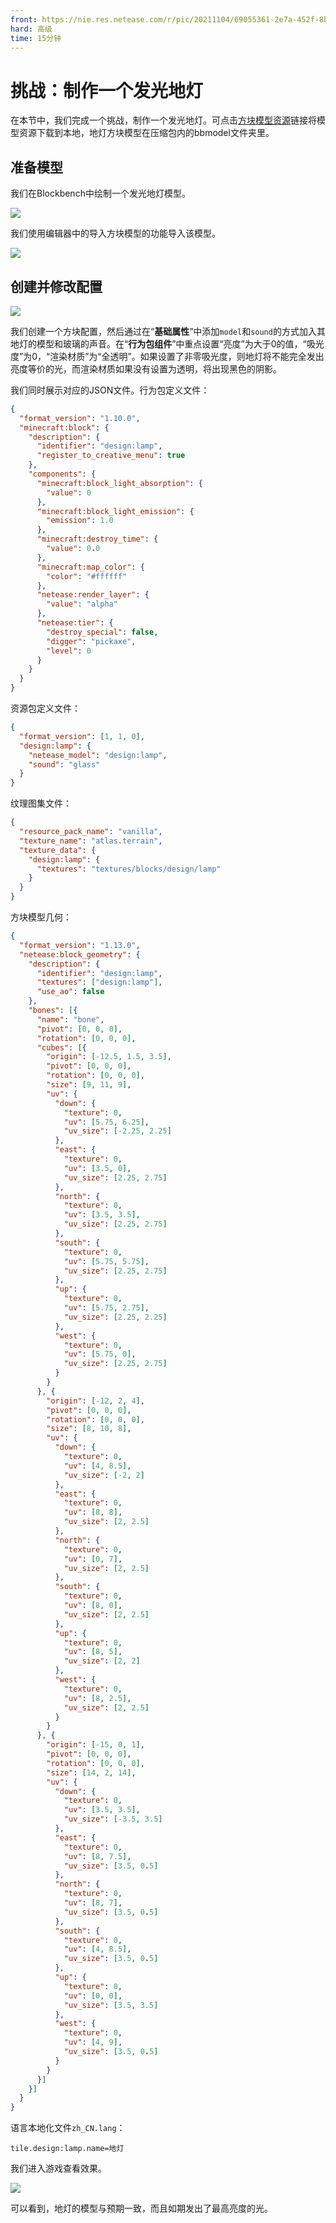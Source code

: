 ```yaml
---
front: https://nie.res.netease.com/r/pic/20211104/69055361-2e7a-452f-8b1a-f23e1262a03a.jpg
hard: 高级
time: 15分钟
---
```


# 挑战：制作一个发光地灯

在本节中，我们完成一个挑战，制作一个发光地灯。可点击[方块模型资源](https://g79.gdl.netease.com/addonguide-10.zip)链接将模型资源下载到本地，地灯方块模型在压缩包内的bbmodel文件夹里。

## 准备模型

我们在Blockbench中绘制一个发光地灯模型。

![](./images/10.3_model.png)

我们使用编辑器中的导入方块模型的功能导入该模型。

![](./images/10.3_model_import.png)

## 创建并修改配置

![](./images/10.3_block_config.png)

我们创建一个方块配置，然后通过在“**基础属性**”中添加`model`和`sound`的方式加入其地灯的模型和玻璃的声音。在“**行为包组件**”中重点设置“亮度”为大于0的值，“吸光度”为0，“渲染材质”为“全透明”。如果设置了非零吸光度，则地灯将不能完全发出亮度等价的光，而渲染材质如果没有设置为透明，将出现黑色的阴影。

我们同时展示对应的JSON文件。行为包定义文件：

```json
{
  "format_version": "1.10.0",
  "minecraft:block": {
    "description": {
      "identifier": "design:lamp",
      "register_to_creative_menu": true
    },
    "components": {
      "minecraft:block_light_absorption": {
        "value": 0
      },
      "minecraft:block_light_emission": {
        "emission": 1.0
      },
      "minecraft:destroy_time": {
        "value": 0.0
      },
      "minecraft:map_color": {
        "color": "#ffffff"
      },
      "netease:render_layer": {
        "value": "alpha"
      },
      "netease:tier": {
        "destroy_special": false,
        "digger": "pickaxe",
        "level": 0
      }
    }
  }
}
```

资源包定义文件：

```json
{
  "format_version": [1, 1, 0],
  "design:lamp": {
    "netease_model": "design:lamp",
    "sound": "glass"
  }
}
```

纹理图集文件：

```json
{
  "resource_pack_name": "vanilla",
  "texture_name": "atlas.terrain",
  "texture_data": {
    "design:lamp": {
      "textures": "textures/blocks/design/lamp"
    }
  }
}
```

方块模型几何：

```json
{
  "format_version": "1.13.0",
  "netease:block_geometry": {
    "description": {
      "identifier": "design:lamp",
      "textures": ["design:lamp"],
      "use_ao": false
    },
    "bones": [{
      "name": "bone",
      "pivot": [0, 0, 0],
      "rotation": [0, 0, 0],
      "cubes": [{
        "origin": [-12.5, 1.5, 3.5],
        "pivot": [0, 0, 0],
        "rotation": [0, 0, 0],
        "size": [9, 11, 9],
        "uv": {
          "down": {
            "texture": 0,
            "uv": [5.75, 6.25],
            "uv_size": [-2.25, 2.25]
          },
          "east": {
            "texture": 0,
            "uv": [3.5, 0],
            "uv_size": [2.25, 2.75]
          },
          "north": {
            "texture": 0,
            "uv": [3.5, 3.5],
            "uv_size": [2.25, 2.75]
          },
          "south": {
            "texture": 0,
            "uv": [5.75, 5.75],
            "uv_size": [2.25, 2.75]
          },
          "up": {
            "texture": 0,
            "uv": [5.75, 2.75],
            "uv_size": [2.25, 2.25]
          },
          "west": {
            "texture": 0,
            "uv": [5.75, 0],
            "uv_size": [2.25, 2.75]
          }
        }
      }, {
        "origin": [-12, 2, 4],
        "pivot": [0, 0, 0],
        "rotation": [0, 0, 0],
        "size": [8, 10, 8],
        "uv": {
          "down": {
            "texture": 0,
            "uv": [4, 8.5],
            "uv_size": [-2, 2]
          },
          "east": {
            "texture": 0,
            "uv": [8, 8],
            "uv_size": [2, 2.5]
          },
          "north": {
            "texture": 0,
            "uv": [0, 7],
            "uv_size": [2, 2.5]
          },
          "south": {
            "texture": 0,
            "uv": [8, 0],
            "uv_size": [2, 2.5]
          },
          "up": {
            "texture": 0,
            "uv": [8, 5],
            "uv_size": [2, 2]
          },
          "west": {
            "texture": 0,
            "uv": [8, 2.5],
            "uv_size": [2, 2.5]
          }
        }
      }, {
        "origin": [-15, 0, 1],
        "pivot": [0, 0, 0],
        "rotation": [0, 0, 0],
        "size": [14, 2, 14],
        "uv": {
          "down": {
            "texture": 0,
            "uv": [3.5, 3.5],
            "uv_size": [-3.5, 3.5]
          },
          "east": {
            "texture": 0,
            "uv": [8, 7.5],
            "uv_size": [3.5, 0.5]
          },
          "north": {
            "texture": 0,
            "uv": [8, 7],
            "uv_size": [3.5, 0.5]
          },
          "south": {
            "texture": 0,
            "uv": [4, 8.5],
            "uv_size": [3.5, 0.5]
          },
          "up": {
            "texture": 0,
            "uv": [0, 0],
            "uv_size": [3.5, 3.5]
          },
          "west": {
            "texture": 0,
            "uv": [4, 9],
            "uv_size": [3.5, 0.5]
          }
        }
      }]
    }]
  }
}
```

语言本地化文件`zh_CN.lang`：

```lang
tile.design:lamp.name=地灯
```

我们进入游戏查看效果。

![](./images/10.3_in-game.png)

可以看到，地灯的模型与预期一致，而且如期发出了最高亮度的光。